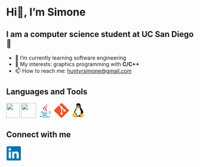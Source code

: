 # Hi:wave:, I’m Simone
## I am a computer science student at UC San Diego :trident:
- 🌱 I’m currently learning software engineering
- 💞️ My interests: graphics programming with **C/C++**
- 📫 How to reach me: huntyrsimone@gmail.com 

## Languages and Tools
<img src="https://raw.githubusercontent.com/isocpp/logos/master/cpp_logo.png" width=36 height=40> <img src="https://upload.wikimedia.org/wikipedia/commons/1/18/C_Programming_Language.svg" width=40 height=40> <img src="https://raw.githubusercontent.com/devicons/devicon/1119b9f84c0290e0f0b38982099a2bd027a48bf1/icons/java/java-original.svg" width=40 height=40> <img src=https://raw.githubusercontent.com/devicons/devicon/1119b9f84c0290e0f0b38982099a2bd027a48bf1/icons/git/git-original.svg width=40 height=40> <img src="https://raw.githubusercontent.com/devicons/devicon/1119b9f84c0290e0f0b38982099a2bd027a48bf1/icons/linux/linux-original.svg" width=40 height=40>

## Connect with me
<a href="https://www.linkedin.com/in/huntyr-wright/"><img src="https://raw.githubusercontent.com/devicons/devicon/1119b9f84c0290e0f0b38982099a2bd027a48bf1/icons/linkedin/linkedin-original.svg" width=40 height=40></a>

<!---
LiquidPeach/LiquidPeach is a ✨ special ✨ repository because its `README.md` (this file) appears on your GitHub profile.
You can click the Preview link to take a look at your changes.
--->

